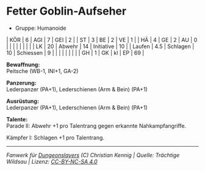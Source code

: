 # Fetter Goblin-Aufseher  
- Gruppe: Humanoide  

| KÖR    | 6   | AGI      | 7  | GEI        | 2  |
| ST     | 3   | BE       | 2  | VE         | 1  |
| HÄ     | 4   | GE       | 2  | AU         | 0  |
|        |     |          |    |            |    |
| LK     | 20  | Abwehr   | 14 | Initiative | 10 |
| Laufen | 4.5 | Schlagen | 10 | Schiessen  | 9  |
|        |     |          |    |            |    |
| GH     | 1   | GK       | kl | EP         | 69 |


**Bewaffnung:**  
Peitsche (WB-1, INI+1, GA-2)

**Panzerung:**  
Lederpanzer (PA+1), Lederschienen (Arm & Bein) (PA+1)

**Ausrüstung:**  
Lederpanzer (PA+1), Lederschienen (Arm & Bein) (PA+1)

**Talente:**  
Parade II: Abwehr +1 pro Talentrang gegen erkannte Nahkampfangriffe.

Kämpfer I: Schlagen +1 pro Talentrang.





___
*Fanwerk für [Dungeonslayers](https://www.dungeonslayers.net/) (C) Christian Kennig | Quelle: Trächtige Wildsau | Lizenz: [CC-BY-NC-SA 4.0](https://creativecommons.org/licenses/by-nc-sa/4.0/deed.de)*